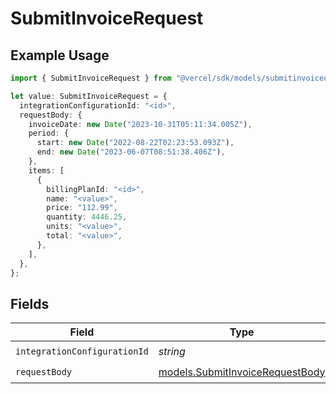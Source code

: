 # SubmitInvoiceRequest

## Example Usage

```typescript
import { SubmitInvoiceRequest } from "@vercel/sdk/models/submitinvoiceop.js";

let value: SubmitInvoiceRequest = {
  integrationConfigurationId: "<id>",
  requestBody: {
    invoiceDate: new Date("2023-10-31T05:11:34.005Z"),
    period: {
      start: new Date("2022-08-22T02:23:53.093Z"),
      end: new Date("2023-06-07T08:51:38.406Z"),
    },
    items: [
      {
        billingPlanId: "<id>",
        name: "<value>",
        price: "112.99",
        quantity: 4446.25,
        units: "<value>",
        total: "<value>",
      },
    ],
  },
};
```

## Fields

| Field                                                                    | Type                                                                     | Required                                                                 | Description                                                              |
| ------------------------------------------------------------------------ | ------------------------------------------------------------------------ | ------------------------------------------------------------------------ | ------------------------------------------------------------------------ |
| `integrationConfigurationId`                                             | *string*                                                                 | :heavy_check_mark:                                                       | N/A                                                                      |
| `requestBody`                                                            | [models.SubmitInvoiceRequestBody](../models/submitinvoicerequestbody.md) | :heavy_check_mark:                                                       | N/A                                                                      |